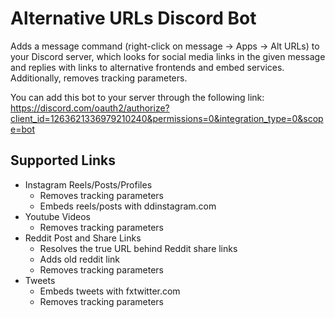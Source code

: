 # Alternative URLs Discord Bot

Adds a message command (right-click on message -> Apps -> Alt URLs) to your Discord server,
which looks for social media links in the given message and replies with links to
alternative frontends and embed services.
Additionally, removes tracking parameters.

You can add this bot to your server through the following link:
https://discord.com/oauth2/authorize?client_id=1263621336979210240&permissions=0&integration_type=0&scope=bot

## Supported Links

- Instagram Reels/Posts/Profiles
    - Removes tracking parameters
    - Embeds reels/posts with ddinstagram.com
- Youtube Videos
    - Removes tracking parameters
- Reddit Post and Share Links
    - Resolves the true URL behind Reddit share links
    - Adds old reddit link
    - Removes tracking parameters
- Tweets
    - Embeds tweets with fxtwitter.com
    - Removes tracking parameters
